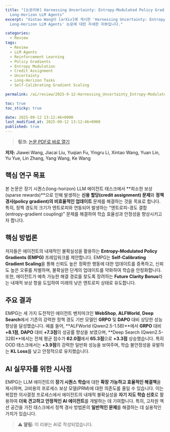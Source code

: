 ```yaml
---
title: "[논문리뷰] Harnessing Uncertainty: Entropy-Modulated Policy Gradients for
  Long-Horizon LLM Agents"
excerpt: "Xintao Wang이 [arXiv]에 게시한 'Harnessing Uncertainty: Entropy-Modulated Policy Gradients for
  Long-Horizon LLM Agents' 논문에 대한 자세한 리뷰입니다."

categories:
  - Review
tags:
  - Review
  - LLM Agents
  - Reinforcement Learning
  - Policy Gradients
  - Entropy Modulation
  - Credit Assignment
  - Uncertainty
  - Long-Horizon Tasks
  - Self-Calibrating Gradient Scaling

permalink: /ai/review/2025-9-12-Harnessing_Uncertainty_Entropy-Modulated_Policy_Gradients_for_Long-Horizon_LLM_Agents/

toc: true
toc_sticky: true

date: 2025-09-12 13:12:46+0900
last_modified_at: 2025-09-12 13:12:46+0900
published: true
---
```

> **링크:** [논문 PDF로 바로 열기](https://arxiv.org/abs/2509.09265)

**저자:** Jiawei Wang, Jiacai Liu, Yuqian Fu, Yingru Li, Xintao Wang, Yuan Lin, Yu Yue, Lin Zhang, Yang Wang, Ke Wang



## 핵심 연구 목표
본 논문은 장기 시퀀스(long-horizon) LLM 에이전트 태스크에서 **희소한 보상(sparse rewards)**으로 인해 발생하는 **신용 할당(credit assignment) 문제**와 **정책 경사(policy gradient)의 비효율적인 업데이트** 문제를 해결하는 것을 목표로 합니다. 특히, 정책 경도의 크기가 엔트로피와 연동되어 발생하는 "엔트로피-경도 결합(entropy-gradient coupling)" 문제를 해결하여 학습 효율성과 안정성을 향상시키고자 합니다.

## 핵심 방법론
저자들은 에이전트의 내재적인 불확실성을 활용하는 **Entropy-Modulated Policy Gradients (EMPG)** 프레임워크를 제안합니다. EMPG는 **Self-Calibrating Gradient Scaling**을 통해 신뢰도 높은 정확한 행동에 대한 업데이트를 증폭하고, 신뢰도 높은 오류를 처벌하며, 불확실한 단계의 업데이트를 약화하여 학습을 안정화합니다. 또한, 에이전트가 예측 가능한 해결 경로를 찾도록 장려하는 **Future Clarity Bonus**라는 내재적 보상 항을 도입하여 미래의 낮은 엔트로피 상태로 유도합니다.

## 주요 결과
EMPG는 세 가지 도전적인 에이전트 벤치마크인 **WebShop**, **ALFWorld**, **Deep Search**에서 기존의 강력한 정책 경도 기반 모델인 **GRPO** 및 **DAPO** 대비 상당한 성능 향상을 달성했습니다. 예를 들어, **ALFWorld (Qwen2.5-1.5B)**에서 **GRPO** 대비 **+8.1점**, **DAPO** 대비 **+7.3점**의 성공률 향상을 보였으며, **Deep Search (Qwen2.5-32B)**에서는 전체 평균 점수가 **62.0점**에서 **65.3점**으로 **+3.3점** 상승했습니다. 특히 OOD 태스크에서는 **+3.9점**의 강력한 일반화 성능을 보여주며, 학습 불안정성을 유발하는 **KL Loss**를 낮고 안정적으로 유지했습니다.

## AI 실무자를 위한 시사점
EMPG는 LLM 에이전트의 **장기 시퀀스 학습**에 대한 **확장 가능하고 효율적인 해결책**을 제시하며, 고비용의 프로세스 보상 모델(PRM)에 대한 의존도를 줄일 수 있습니다. 이는 복잡한 의사결정 프로세스에서 에이전트의 내재적 불확실성을 **자기 지도 학습 신호**로 활용하여 **더욱 견고하고 안정적인 AI 에이전트**를 개발하는 데 기여합니다. 특히, 고차원 액션 공간을 가진 태스크에서 정책 경사 방법론의 **일반적인 문제**를 해결하는 데 실용적인 가치가 있습니다.

> ⚠️ **알림:** 이 리뷰는 AI로 작성되었습니다.